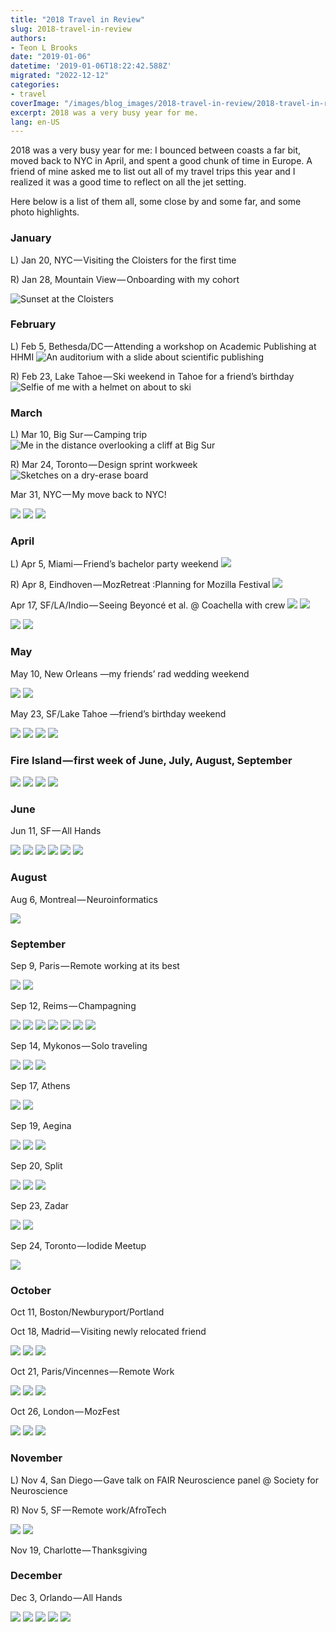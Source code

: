 ```yaml
---
title: "2018 Travel in Review"
slug: 2018-travel-in-review
authors:
- Teon L Brooks
date: "2019-01-06"
datetime: '2019-01-06T18:22:42.588Z'
migrated: "2022-12-12"
categories:
- travel
coverImage: "/images/blog_images/2018-travel-in-review/2018-travel-in-review.png"
excerpt: 2018 was a very busy year for me.
lang: en-US
---
```


2018 was a very busy year for me: I bounced between coasts a far bit, moved back to NYC in April, and spent a good chunk of time in Europe. A friend of mine asked me to list out all of my travel trips this year and I realized it was a good time to reflect on all the jet setting.

Here below is a list of them all, some close by and some far, and some photo highlights.

### January

L) Jan 20, NYC — Visiting the Cloisters for the first time

R) Jan 28, Mountain View — Onboarding with my cohort

<img src='/images/blog_images/2018-travel-in-review/cloisers.jpeg' alt='Sunset at the Cloisters'>

### February

L) Feb 5, Bethesda/DC — Attending a workshop on Academic Publishing at HHMI
<img src='/images/blog_images/2018-travel-in-review/hhmi.jpeg' alt='An auditorium with a slide about scientific publishing'>

R) Feb 23, Lake Tahoe — Ski weekend in Tahoe for a friend’s birthday
<img src='/images/blog_images/2018-travel-in-review/tahoe.jpeg' alt='Selfie of me with a helmet on about to ski'>

### March

L) Mar 10, Big Sur — Camping trip
<img src='/images/blog_images/2018-travel-in-review/big-sur.jpeg' alt='Me in the distance overlooking a cliff at Big Sur'>

R) Mar 24, Toronto — Design sprint workweek
<img src='/images/blog_images/2018-travel-in-review/toronto-design-sprint.jpeg' alt='Sketches on a dry-erase board'>

Mar 31, NYC — My move back to NYC!

<img src='/images/blog_images/2018-travel-in-review/1__vQ3SMGvAEZ7l9m9fozFCNg.jpeg' />
<img src='/images/blog_images/2018-travel-in-review/1__uOA7YFa9I__TjrcQ3qNfNRQ.jpeg' />
<img src='/images/blog_images/2018-travel-in-review/1__rkp8VRqmOnWO8uWPBiO1Ow.jpeg' />


### April

L) Apr 5, Miami — Friend’s bachelor party weekend
<img src='/images/blog_images/2018-travel-in-review/1__s__nFSSI7H2pPGab__Q2GNuA.jpeg' />

R) Apr 8, Eindhoven — MozRetreat :Planning for Mozilla Festival
<img src='/images/blog_images/2018-travel-in-review/1__99jKfFB5dUyWuVysk2WKKA.jpeg' />


Apr 17, SF/LA/Indio — Seeing Beyoncé et al. @ Coachella with crew
<img src='/images/blog_images/2018-travel-in-review/1__ul0X__zpXd0GbvyyRqp3rsg.jpeg' />
<img src='/images/blog_images/2018-travel-in-review/1__L37rQSxUuSkzghsNU26N2Q.jpeg' />


<img src='/images/blog_images/2018-travel-in-review/1__h4j2XJFr2Z7JGLyx8E__KZg.jpeg' />
<img src='/images/blog_images/2018-travel-in-review/1__ejAp0vzlaB9N__TZnhENQtg.jpeg' />


### May

May 10, New Orleans —my friends’ rad wedding weekend

<img src='/images/blog_images/2018-travel-in-review/1__Sr1IA5IEe6R__ke8v__MfphA.jpeg' />
<img src='/images/blog_images/2018-travel-in-review/1__x__YPob1KVT4gYro__QIrbwg.jpeg' />


May 23, SF/Lake Tahoe —friend’s birthday weekend

<img src='/images/blog_images/2018-travel-in-review/1____dnqubGrH__tRcRJgniOe7Q.jpeg' />
<img src='/images/blog_images/2018-travel-in-review/1__GDL8pAc____arKPi3J23JrFA.jpeg' />
<img src='/images/blog_images/2018-travel-in-review/1__yE868zeoUpqu__h31kkVDGg.jpeg' />
<img src='/images/blog_images/2018-travel-in-review/1__w87xBWNxn1DtYRtyLh1mag.jpeg' />

### Fire Island — first week of June, July, August, September

<img src='/images/blog_images/2018-travel-in-review/1__MyEW8H04TidCZf6YUK8pEQ.jpeg' />
<img src='/images/blog_images/2018-travel-in-review/1__doMPU3BO__cCo5g4PJNkO9Q.jpeg' />

<img src='/images/blog_images/2018-travel-in-review/1____OPUBw4f2MsAd0k66kGSRA.jpeg' />
<img src='/images/blog_images/2018-travel-in-review/1__qma0dVZeUe__fHKH01L4jUg.jpeg' />

### June

Jun 11, SF — All Hands

<img src='/images/blog_images/2018-travel-in-review/1__DlgN4L3iPsdzvg67uAmOlA.jpeg' />
<img src='/images/blog_images/2018-travel-in-review/1__ItLLVL9QApE5FPTd__aqnLw.jpeg' />
<img src='/images/blog_images/2018-travel-in-review/1__WQC3tlFs3__YxZv6oIjZjQg.jpeg' />

<img src='/images/blog_images/2018-travel-in-review/1__AV2hEbB7zH6VFxPT9pWILA.jpeg' />
<img src='/images/blog_images/2018-travel-in-review/1__Nr0Y49BqtGDMCMr4NvcTQg.jpeg' />
<img src='/images/blog_images/2018-travel-in-review/1__Wqjqdr5VVF5nX5RmJJ__C2w.jpeg' />

### August

Aug 6, Montreal — Neuroinformatics

<img src='/images/blog_images/2018-travel-in-review/1__crGZScJBynv0mee6EGsYCQ.jpeg' />

### September

Sep 9, Paris — Remote working at its best

<img src='/images/blog_images/2018-travel-in-review/1__7MC1T____L3V7BeuQIJhmVKw.jpeg' />
<img src='/images/blog_images/2018-travel-in-review/1__JBwPh0XhEcZJcFNRsS1XiA.jpeg' />

Sep 12, Reims — Champagning

<img src='/images/blog_images/2018-travel-in-review/1__D1FDnS5fsly8TkqiWAsktw.jpeg' />
<img src='/images/blog_images/2018-travel-in-review/1__gNTBRe7y7uJmPGEXs4gfQg.jpeg' />

<img src='/images/blog_images/2018-travel-in-review/1__W9loE2CMbz7J__7k3PUV7EQ.jpeg' />
<img src='/images/blog_images/2018-travel-in-review/1__eYPFBQYviqK__KbTcDRMA0Q.jpeg' />

<img src='/images/blog_images/2018-travel-in-review/1__ywiTiEzJSEXz0wqWDT3isA.jpeg' />
<img src='/images/blog_images/2018-travel-in-review/1__PCfaTQcCvgewa0kN__nIDYw.jpeg' />
<img src='/images/blog_images/2018-travel-in-review/1__DtLHM8sQqRwh4ZNxfGmt9g.jpeg' />

Sep 14, Mykonos — Solo traveling

<img src='/images/blog_images/2018-travel-in-review/1__kWskemefMBKKlFE9__3F__NA.jpeg' />
<img src='/images/blog_images/2018-travel-in-review/1____IvklwkGBWYdiwkCFGN3uA.jpeg' />
<img src='/images/blog_images/2018-travel-in-review/1__6K425MLYXqrXUE2FoJXE0w.jpeg' />

Sep 17, Athens

<img src='/images/blog_images/2018-travel-in-review/1__82j9l9Ftx5j5kk__Zpvm8Pg.jpeg' />
<img src='/images/blog_images/2018-travel-in-review/1__r6e6cMGNNb5fs3IYVfwGMw.jpeg' />

Sep 19, Aegina

<img src='/images/blog_images/2018-travel-in-review/1__SODyr0DA74P__shG47Eb6bA.jpeg' />
<img src='/images/blog_images/2018-travel-in-review/1__Vp3ySrBuaCv7iKk__A1PBLQ.jpeg' />
<img src='/images/blog_images/2018-travel-in-review/1__aWhtA__QDQzQO97SiOtZEJw.jpeg' />

Sep 20, Split

<img src='/images/blog_images/2018-travel-in-review/1__cXq__rOPcQ__hGfp9mG5yYcw.jpeg' />
<img src='/images/blog_images/2018-travel-in-review/1__E6GoidqZD3cL__KNMCPNyOg.jpeg' />
<img src='/images/blog_images/2018-travel-in-review/1__GBFOtnBkcOU3U2OTCWS3Jw.jpeg' />

Sep 23, Zadar

<img src='/images/blog_images/2018-travel-in-review/1____rP0__dmbvqJ9rx__M0XREIw.jpeg' />
<img src='/images/blog_images/2018-travel-in-review/1__cG4AVk__LFMRMKnbJ7YjkEA.jpeg' />

Sep 24, Toronto — Iodide Meetup

<img src='/images/blog_images/2018-travel-in-review/1__ZYm4vGux1UFsQMf__hxeSQg.jpeg' />

### October

Oct 11, Boston/Newburyport/Portland

Oct 18, Madrid — Visiting newly relocated friend

<img src='/images/blog_images/2018-travel-in-review/1__DzJCchXAGx4EcpRjsliOcQ.jpeg' />
<img src='/images/blog_images/2018-travel-in-review/1__uf2AF9qJ__cvx6dXRk19Tcw.jpeg' />
<img src='/images/blog_images/2018-travel-in-review/1____yC7__8vXcRoLDfdRmnxf1w.jpeg' />

Oct 21, Paris/Vincennes — Remote Work

<img src='/images/blog_images/2018-travel-in-review/1__4vcjw7nID55n18__4IP7mLA.jpeg' />
<img src='/images/blog_images/2018-travel-in-review/1__ZSZJqUwRD1V__6qfeUj2gaA.jpeg' />
<img src='/images/blog_images/2018-travel-in-review/1__elfooAONe__0XBQsrE4e9RA.jpeg' />

Oct 26, London — MozFest

<img src='/images/blog_images/2018-travel-in-review/1__eU5M8Dmn0aQJkNQc5DlFcA.jpeg' />
<img src='/images/blog_images/2018-travel-in-review/1__pA1aVEwpMBXWH__MvGLtSlA.jpeg' />
<img src='/images/blog_images/2018-travel-in-review/1__t__fq2E9vSJI0uC__WO3Ct7Q.jpeg' />

### November

L) Nov 4, San Diego — Gave talk on FAIR Neuroscience panel @ Society for Neuroscience

R) Nov 5, SF — Remote work/AfroTech

<img src='/images/blog_images/2018-travel-in-review/1__RjhSVH6VmgPoCCBhLawmjA.jpeg' />
<img src='/images/blog_images/2018-travel-in-review/1__78wqaBp754QjDTI__ot7hCg.jpeg' />

Nov 19, Charlotte — Thanksgiving

### December

Dec 3, Orlando — All Hands

<img src='/images/blog_images/2018-travel-in-review/1__Sht6dREiAsDz9XI16MLh6A.jpeg' />
<img src='/images/blog_images/2018-travel-in-review/1____kP93SbGYj5SIOi__6PqnNw.jpeg' />

<img src='/images/blog_images/2018-travel-in-review/1__XKnP6dwVWxC__DXgNLd__VaQ.jpeg' />
<img src='/images/blog_images/2018-travel-in-review/1__24r__hxOrp4gB6n4CbTSiKw.jpeg' />
<img src='/images/blog_images/2018-travel-in-review/1__k2FeZ94MkZ__v5FwTHYRWHw.jpeg' />
